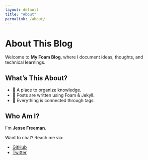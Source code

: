 ```yaml
---
layout: default
title: "About"
permalink: /about/
---
```


# About This Blog

Welcome to **My Foam Blog**, where I document ideas, thoughts, and technical learnings.

## What’s This About?
- 📖 A place to organize knowledge.
- 📝 Posts are written using Foam & Jekyll.
- 🔗 Everything is connected through tags.

## Who Am I?
I'm **Jesse Freeman**.

Want to chat? Reach me via:
- [GitHub](https://github.com/jessefreeman)
- [Twitter](https://twitter.com/jessefreeman)
